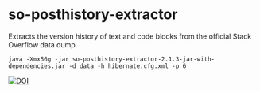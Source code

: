 # so-posthistory-extractor
Extracts the version history of text and code blocks from the official Stack Overflow data dump.

    java -Xmx56g -jar so-posthistory-extractor-2.1.3-jar-with-dependencies.jar -d data -h hibernate.cfg.xml -p 6

[![DOI](https://zenodo.org/badge/98211942.svg)](https://zenodo.org/badge/latestdoi/98211942)
